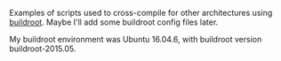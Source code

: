 Examples of scripts used to cross-compile for other architectures using [buildroot](https://buildroot.org/). Maybe I'll add some buildroot config files later.

My buildroot environment was Ubuntu 16.04.6, with buildroot version buildroot-2015.05.

